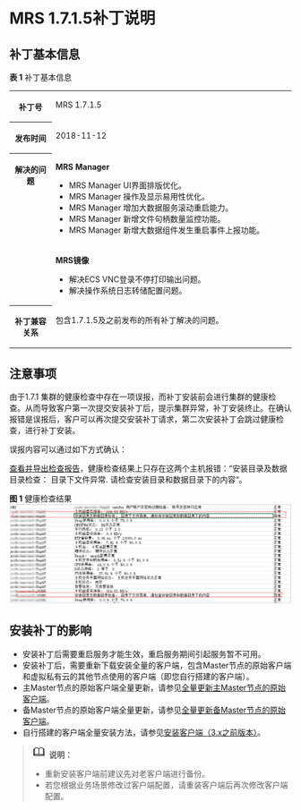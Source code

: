 # MRS 1.7.1.5补丁说明<a name="mrs_01_9011"></a>

## 补丁基本信息<a name="section918210179183"></a>

**表 1**  补丁基本信息

<a name="table884969161914"></a>
<table><tbody><tr id="row1285014971914"><th class="firstcol" valign="top" width="15%" id="mcps1.2.3.1.1"><p id="p132483032011"><a name="p132483032011"></a><a name="p132483032011"></a>补丁号</p>
</th>
<td class="cellrowborder" valign="top" width="85%" headers="mcps1.2.3.1.1 "><p id="p024815013203"><a name="p024815013203"></a><a name="p024815013203"></a>MRS 1.7.1.5</p>
</td>
</tr>
<tr id="row13850119191916"><th class="firstcol" valign="top" width="15%" id="mcps1.2.3.2.1"><p id="p524890182020"><a name="p524890182020"></a><a name="p524890182020"></a>发布时间</p>
</th>
<td class="cellrowborder" valign="top" width="85%" headers="mcps1.2.3.2.1 "><p id="p22491020204"><a name="p22491020204"></a><a name="p22491020204"></a>2018-11-12</p>
</td>
</tr>
<tr id="row15661112573315"><th class="firstcol" rowspan="2" valign="top" width="15%" id="mcps1.2.3.3.1"><p id="p112494082012"><a name="p112494082012"></a><a name="p112494082012"></a>解决的问题</p>
</th>
<td class="cellrowborder" valign="top" width="85%" headers="mcps1.2.3.3.1 "><p id="p1778111733415"><a name="p1778111733415"></a><a name="p1778111733415"></a><strong id="b1577811173342"><a name="b1577811173342"></a><a name="b1577811173342"></a>MRS Manager</strong></p>
<a name="ul180323516343"></a><a name="ul180323516343"></a><ul id="ul180323516343"><li>MRS Manager UI界面排版优化。</li><li>MRS Manager 操作及显示易用性优化。</li><li>MRS Manager 增加大数据服务滚动重启能力。</li><li>MRS Manager 新增文件句柄数量监控功能。</li><li>MRS Manager 新增大数据组件发生重启事件上报功能。</li></ul>
</td>
</tr>
<tr id="row208501697196"><td class="cellrowborder" valign="top" headers="mcps1.2.3.3.1 "><p id="p22497062015"><a name="p22497062015"></a><a name="p22497062015"></a><strong id="b02498042018"><a name="b02498042018"></a><a name="b02498042018"></a>MRS镜像</strong></p>
<a name="ul15648182715207"></a><a name="ul15648182715207"></a><ul id="ul15648182715207"><li>解决ECS VNC登录不停打印输出问题。</li><li>解决操作系统日志转储配置问题。</li></ul>
</td>
</tr>
<tr id="row17850997197"><th class="firstcol" valign="top" width="15%" id="mcps1.2.3.5.1"><p id="p32491008208"><a name="p32491008208"></a><a name="p32491008208"></a>补丁兼容关系</p>
</th>
<td class="cellrowborder" valign="top" width="85%" headers="mcps1.2.3.5.1 "><p id="p1432955315501"><a name="p1432955315501"></a><a name="p1432955315501"></a>包含1.7.1.5及之前发布的所有补丁解决的问题。</p>
</td>
</tr>
</tbody>
</table>

## 注意事项<a name="section1429338144017"></a>

由于1.7.1 集群的健康检查中存在一项误报，而补丁安装前会进行集群的健康检查。从而导致客户第一次提交安装补丁后，提示集群异常，补丁安装终止。在确认报错是误报后，客户可以再次提交安装补丁请求，第二次安装补丁会跳过健康检查，进行补丁安装。

误报内容可以通过如下方式确认：

[查看并导出检查报告](查看并导出检查报告.md)，健康检查结果上只存在这两个主机报错：“安装目录及数据目录检查： 目录下文件异常. 请检查安装目录和数据目录下的内容“。

**图 1**  健康检查结果<a name="fig033313431914"></a>  
![](figures/健康检查结果.png "健康检查结果")

## 安装补丁的影响<a name="section14929154819188"></a>

-   安装补丁后需要重启服务才能生效，重启服务期间引起服务暂不可用。
-   安装补丁后，需要重新下载安装全量的客户端，包含Master节点的原始客户端和虚拟私有云的其他节点使用的客户端（即您自行搭建的客户端）。
-   主Master节点的原始客户端全量更新，请参见[全量更新主Master节点的原始客户端](更新客户端（3-x之前版本）.md#section92959464575)。
-   备Master节点的原始客户端全量更新，请参见[全量更新备Master节点的原始客户端](更新客户端（3-x之前版本）.md#section1129715468573)。
-   自行搭建的客户端全量安装方法，请参见[安装客户端（3.x之前版本）](安装客户端（3-x之前版本）.md)。

>![](public_sys-resources/icon-note.gif) **说明：** 
>-   重新安装客户端前建议先对老客户端进行备份。
>-   若您根据业务场景修改过客户端配置，请重装客户端后再次修改客户端配置。

